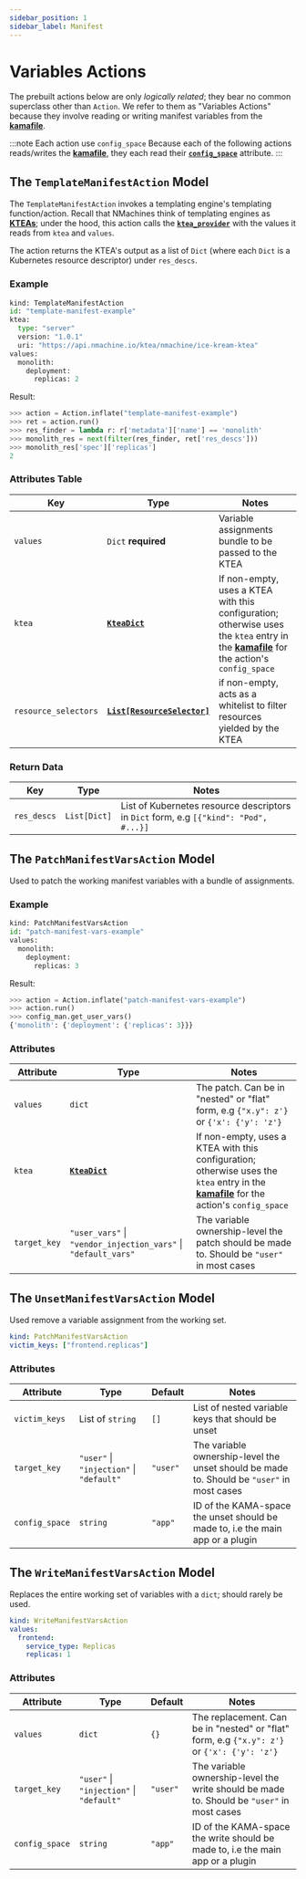 ```yaml
---
sidebar_position: 1
sidebar_label: Manifest
---
```


# Variables Actions
 
The prebuilt actions below are only _logically related_; they bear no common superclass other than `Action`.
We refer to them as "Variables Actions" because they involve reading or writing manifest variables from the 
**[kamafile](/concepts/kamafile-concept)**.
 
:::note Each action use `config_space`
Because each of the following actions reads/writes the **[kamafile](/concepts/kamafile-concept)**, 
they each read their **[`config_space`](/concepts/spaces-concept#the-config_space-attribute)** attribute.
:::



## The `TemplateManifestAction` Model

The `TemplateManifestAction` invokes a templating engine's templating function/action. Recall that 
NMachines think of templating engines as **[KTEAs](/concepts/ktea-concept)**; under the hood, 
this action calls the **[`ktea_provider`](/nope)** with the values it reads from `ktea` and `values`.

The action returns the KTEA's output as a list of `Dict` (where each `Dict` is a
 Kubernetes resource descriptor) under `res_descs`.


### Example

```python title="examples/descriptors/actions/variables-actions.yaml"
kind: TemplateManifestAction
id: "template-manifest-example"
ktea:
  type: "server"
  version: "1.0.1"
  uri: "https://api.nmachine.io/ktea/nmachine/ice-kream-ktea"
values:
  monolith:
    deployment:
      replicas: 2
```

Result:

```python title="$ python main.py console"
>>> action = Action.inflate("template-manifest-example")
>>> ret = action.run()
>>> res_finder = lambda r: r['metadata']['name'] == 'monolith'
>>> monolith_res = next(filter(res_finder, ret['res_descs']))
>>> monolith_res['spec']['replicas']
2
```


### Attributes Table


| Key         | Type                                                               | Notes                                                                     |
|-------------|--------------------------------------------------------------------|---------------------------------------------------------------------------|
| `values`    | `Dict` **required**                                                | Variable assignments bundle to be passed to the KTEA                      |
| `ktea`      | **[`KteaDict`](/concepts/ktea-concept#how-kamas-interact-with-kteas)** | If non-empty, uses a KTEA with this configuration; otherwise uses the `ktea` entry in the **[kamafile](/concepts/kamafile-concept)** for the action's `config_space`                            |
| `resource_selectors` | **[`List[ResourceSelector]`](/prebuilt-models/computers/resource-selector)**  | if non-empty, acts as a whitelist to filter resources yielded by the KTEA |


### Return Data

| Key         | Type                                                               | Notes                                                                     |
|-------------|--------------------------------------------------------------------|---------------------------------------------------------------------------|
| `res_descs` | `List[Dict]`  | List of Kubernetes resource descriptors in `Dict` form, e.g `[{"kind": "Pod", #...}]`














## The `PatchManifestVarsAction` Model

Used to patch the working manifest variables with a bundle of assignments.

### Example

```python title="examples/descriptors/actions/variables-actions.yaml"
kind: PatchManifestVarsAction
id: "patch-manifest-vars-example"
values:
  monolith:
    deployment:
      replicas: 3
```

Result:

```python title="$ python main.py console"
>>> action = Action.inflate("patch-manifest-vars-example")
>>> action.run()
>>> config_man.get_user_vars()
{'monolith': {'deployment': {'replicas': 3}}}
```


### Attributes

| Attribute      | Type                                       | Notes                                                                                      |
|----------------|------------------------------------------|--------------------------------------------------------------------------------------------|
| `values`       | `dict`                                  | The patch. Can be in "nested" or "flat" form, e.g `{"x.y": z'}` or `{'x': {'y': 'z'}`      |
| `ktea`      | **[`KteaDict`](/concepts/ktea-concept#how-kamas-interact-with-kteas)** | If non-empty, uses a KTEA with this configuration; otherwise uses the `ktea` entry in the **[kamafile](/concepts/kamafile-concept)** for the action's `config_space`                            |
| `target_key`   | `"user_vars"` \| `"vendor_injection_vars"` \| `"default_vars"` | The variable ownership-level the patch should be made to. Should be `"user"` in most cases |





## The `UnsetManifestVarsAction` Model

Used remove a variable assignment from the working set.


```yaml
kind: PatchManifestVarsAction
victim_keys: ["frontend.replicas"]

```


### Attributes


| Attribute      | Type                                     | Default  | Notes                                                                                      |
|----------------|------------------------------------------|----------|--------------------------------------------------------------------------------------------|
| `victim_keys`  | List of `string`                         | `[]`     | List of nested variable keys that should be unset                                          |
| `target_key`   | `"user"` \| `"injection"` \| `"default"` | `"user"` | The variable ownership-level the unset should be made to. Should be `"user"` in most cases |
| `config_space` | `string`                                 | `"app"`  | ID of the KAMA-space the unset should be made to, i.e the main app or a plugin             |



## The `WriteManifestVarsAction` Model

Replaces the entire working set of variables with a `dict`; should rarely be used.


```yaml
kind: WriteManifestVarsAction
values:
  frontend:
  	service_type: Replicas
    replicas: 1

```


### Attributes


| Attribute      | Type                                     | Default  | Notes                                                                                      |
|----------------|------------------------------------------|----------|--------------------------------------------------------------------------------------------|
| `values`       | `dict`                                   | `{}`     | The replacement. Can be in "nested" or "flat" form, e.g `{"x.y": z'}` or `{'x': {'y': 'z'}`      |
| `target_key`   | `"user"` \| `"injection"` \| `"default"` | `"user"` | The variable ownership-level the write should be made to. Should be `"user"` in most cases |
| `config_space` | `string`                                 | `"app"`  | ID of the KAMA-space the write should be made to, i.e the main app or a plugin             |
